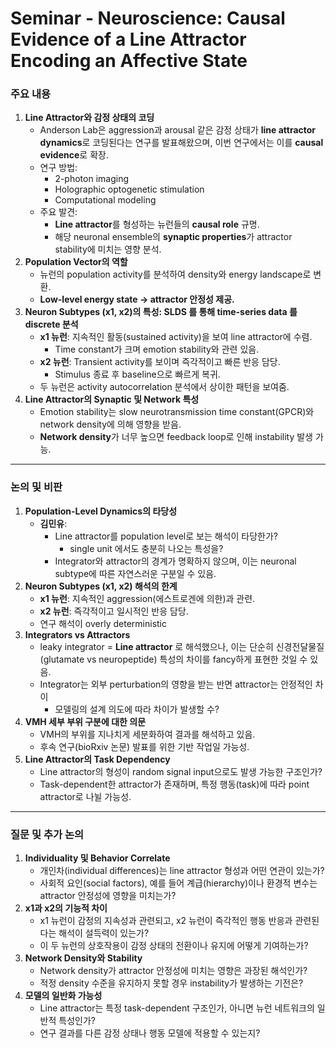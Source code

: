 # Seminar - Neuroscience: Causal Evidence of a Line Attractor Encoding an Affective State

### 주요 내용

1. **Line Attractor와 감정 상태의 코딩**
    - Anderson Lab은 aggression과 arousal 같은 감정 상태가 **line attractor dynamics**로 코딩된다는 연구를 발표해왔으며, 이번 연구에서는 이를 **causal evidence**로 확장.
    - 연구 방법:
        - 2-photon imaging
        - Holographic optogenetic stimulation
        - Computational modeling
    - 주요 발견:
        - **Line attractor**를 형성하는 뉴런들의 **causal role** 규명.
        - 해당 neuronal ensemble의 **synaptic properties**가 attractor stability에 미치는 영향 분석.
2. **Population Vector의 역할**
    - 뉴런의 population activity를 분석하여 density와 energy landscape로 변환.
    - **Low-level energy state → attractor 안정성 제공.**
3. **Neuron Subtypes (x1, x2)의 특성: SLDS 를 통해 time-series data 를 discrete 분석**
    - **x1 뉴런**: 지속적인 활동(sustained activity)을 보여 line attractor에 수렴.
        - Time constant가 크며 emotion stability와 관련 있음.
    - **x2 뉴런**: Transient activity를 보이며 즉각적이고 빠른 반응 담당.
        - Stimulus 종료 후 baseline으로 빠르게 복귀.
    - 두 뉴런은 activity autocorrelation 분석에서 상이한 패턴을 보여줌.
4. **Line Attractor의 Synaptic 및 Network 특성**
    - Emotion stability는 slow neurotransmission time constant(GPCR)와 network density에 의해 영향을 받음.
    - **Network density**가 너무 높으면 feedback loop로 인해 instability 발생 가능.

---

### 논의 및 비판

1. **Population-Level Dynamics의 타당성**
    - **김민유**:
        - Line attractor를 population level로 보는 해석이 타당한가?
            - single unit 에서도 충분히 나오는 특성을?
        - Integrator와 attractor의 경계가 명확하지 않으며, 이는 neuronal subtype에 따른 자연스러운 구분일 수 있음.
2. **Neuron Subtypes (x1, x2) 해석의 한계**
    - **x1 뉴런**: 지속적인 aggression(에스트로겐에 의한)과 관련.
    - **x2 뉴런**: 즉각적이고 일시적인 반응 담당.
    - 연구 해석이 overly deterministic
3. **Integrators vs Attractors**
    - leaky integrator = **Line attractor** 로 해석했으나, 이는 단순히 신경전달물질(glutamate vs neuropeptide) 특성의 차이를 fancy하게 표현한 것일 수 있음.
    - Integrator는 외부 perturbation의 영향을 받는 반면 attractor는 안정적인 차이
        - 모델링의 설계 의도에 따라 차이가 발생할 수?
4. **VMH 세부 부위 구분에 대한 의문**
    - VMH의 부위를 지나치게 세분화하여 결과를 해석하고 있음.
    - 후속 연구(bioRxiv 논문) 발표를 위한 기반 작업일 가능성.
5. **Line Attractor의 Task Dependency**
    - Line attractor의 형성이 random signal input으로도 발생 가능한 구조인가?
    - Task-dependent한 attractor가 존재하며, 특정 행동(task)에 따라 point attractor로 나뉠 가능성.

---

### 질문 및 추가 논의

1. **Individuality 및 Behavior Correlate**
    - 개인차(individual differences)는 line attractor 형성과 어떤 연관이 있는가?
    - 사회적 요인(social factors), 예를 들어 계급(hierarchy)이나 환경적 변수는 attractor 안정성에 영향을 미치는가?
2. **x1과 x2의 기능적 차이**
    - x1 뉴런이 감정의 지속성과 관련되고, x2 뉴런이 즉각적인 행동 반응과 관련된다는 해석이 설득력이 있는가?
    - 이 두 뉴런의 상호작용이 감정 상태의 전환이나 유지에 어떻게 기여하는가?
3. **Network Density와 Stability**
    - Network density가 attractor 안정성에 미치는 영향은 과장된 해석인가?
    - 적정 density 수준을 유지하지 못할 경우 instability가 발생하는 기전은?
4. **모델의 일반화 가능성**
    - Line attractor는 특정 task-dependent 구조인가, 아니면 뉴런 네트워크의 일반적 특성인가?
    - 연구 결과를 다른 감정 상태나 행동 모델에 적용할 수 있는지?